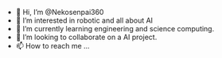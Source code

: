 - 👋 Hi, I’m @Nekosenpai360
- 👀 I’m interested in robotic and all about AI
- 🌱 I’m currently learning engineering and science computing.
- 💞️ I’m looking to collaborate on a AI project.
- 📫 How to reach me ...

<!---
Nekosenpai360/Nekosenpai360 is a ✨ special ✨ repository because its `README.md` (this file) appears on your GitHub profile.
You can click the Preview link to take a look at your changes.
--->
